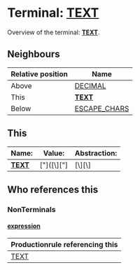 # Terminal: **[TEXT](./TEXT.md)**

Overview of the terminal: **[TEXT](./TEXT.md)**.



## **Neighbours**

| Relative position | Name                                          |
| ----------------- | --------------------------------------------- |
| Above             | [DECIMAL](./DECIMAL.md) |
| This              | **[TEXT](./TEXT.md)** |
| Below             | [ESCAPE_CHARS](./ESCAPE_CHARS.md) |



## **This**

| Name:                                       | Value:          | Abstraction:    |
| ------------------------------------------- | --------------- | --------------- |
| **[TEXT](./TEXT.md)** | ["]([\\]["]|[\\][\\]|[^"])*["] | Standard |



## **Who references this**

### NonTerminals


#### [expression](./../Grammar/expression.md)

| Productionrule referencing this                      |
| ---------------------------------------------------- |
| [TEXT](./TEXT.md)  |



